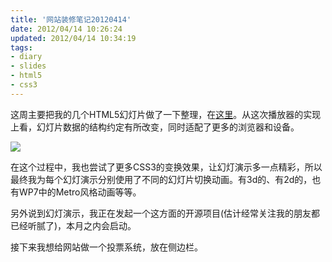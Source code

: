 ```yaml
---
title: '网站装修笔记20120414'
date: 2012/04/14 10:26:24
updated: 2012/04/14 10:34:19
tags:
- diary
- slides
- html5
- css3
---
```


这周主要把我的几个HTML5幻灯片做了一下整理，在[这里](/all-slides/)。从这次播放器的实现上看，幻灯片数据的结构约定有所改变，同时适配了更多的浏览器和设备。

![](/uploads/2012/04/694138118.png)

在这个过程中，我也尝试了更多CSS3的变换效果，让幻灯演示多一点精彩，所以最终我为每个幻灯演示分别使用了不同的幻灯片切换动画。有3d的、有2d的，也有WP7中的Metro风格动画等等。

另外说到幻灯演示，我正在发起一个这方面的开源项目(估计经常关注我的朋友都已经听腻了)，本月之内会启动。

接下来我想给网站做一个投票系统，放在侧边栏。